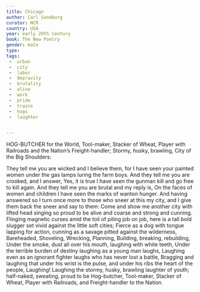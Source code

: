 ```yaml
---
title: Chicago
author: Carl Sandburg
curator: NCR
country: USA
year: early 20th Century
book: The New Poetry
gender: male
type:
tags:
 -  urban
 -  city
 -  labor
 -  depravity
 -  brutality
 -  alive
 -  work
 -  pride
 -  trains
 -  hogs
 -  laughter


---
```



HOG-BUTCHER for the World,
  Tool-maker, Stacker of Wheat,
  Player with Railroads and the Nation’s Freight-handler;
  Stormy, husky, brawling,
  City of the Big Shoulders:

They tell me you are wicked and I believe them, for I have seen your painted women under the gas lamps luring the farm boys.
And they tell me you are crooked, and I answer, Yes, it is true I have seen the gunman kill and go free to kill again.
And they tell me you are brutal and my reply is, On the faces of women and children I have seen the marks of wanton hunger.
And having answered so I turn once more to those who sneer at this my city, and I give them back the sneer and say to them:
Come and show me another city with lifted head singing so proud to be alive and coarse and strong and cunning.
Flinging magnetic curses amid the toil of piling job on job, here is a tall bold slugger set vivid against the little soft cities;
Fierce as a dog with tongue lapping for action, cunning as a savage pitted against the wilderness,
    Bareheaded,
    Shoveling,
    Wrecking,
    Planning,
    Building, breaking, rebuilding,
Under the smoke, dust all over his mouth, laughing with white teeth,
Under the terrible burden of destiny laughing as a young man laughs,
Laughing even as an ignorant fighter laughs who has never lost a battle,
Bragging and laughing that under his wrist is the pulse, and under his ribs the heart of the people,
                Laughing!
Laughing the stormy, husky, brawling laughter of youth; half-naked, sweating, proud to be Hog-butcher, Tool-maker, Stacker of Wheat, Player with Railroads, and Freight-handler to the Nation.